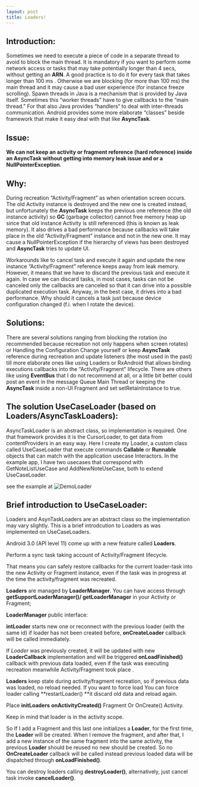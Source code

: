 ```yaml
---
layout: post
title: Loaders!
---
```


## Introduction:

Sometimes we need to execute a piece of code in a separate thread to avoid to block the main thread. It is mandatory if you want to perform some network access or tasks that may take potentially longer than 4 secs, without getting an **ARN**. A good practice is to do it for every task that takes longer than 100 ms . Otherwise we are blocking (for more than 100 ms) the main thread and it may cause a bad user experience (for instance freeze scrolling). Spawn threads in Java is a mechanism that is provided by Java itself. Sometimes this “worker threads” have to give callbacks to the “main thread.” For that also Java provides “handlers“ to deal with inter-threads communication. Android provides some more elaborate “classes” beside framework that make it easy deal with that like **AsyncTask**.


## Issue:

**We can not keep an activity or fragment reference (hard reference) inside an AsyncTask without getting into memory leak issue and or a NullPointerException**.


## Why:

During recreation “Activity/Fragment” as when orientation screen occurs. The old Activity instance is destroyed and the new one is created instead, but unfortunately the **AsyncTask** keeps the previous one reference (the old instance activity) so **GC** (garbage collector) cannot free memory heap up since that old instance Activity is still referenced (this is known as leak memory). It also drives a bad performance because callbacks will take place in the old “Activity/Fragment” instance and not in the new one. It may cause a NullPointerException if the hierarchy of views has been destroyed and **AsyncTask** tries to update UI.

Workarounds like to cancel task and execute it again and update the new instance “Activity/Fragment” reference keeps away from leak memory. However, it means that we have to discard the previous task and execute it again. In case we can discard tasks, in most cases, tasks can not be canceled only the callbacks are canceled so that it can drive into a possible duplicated execution task. Anyway, in the best case, it drives into a bad performance. Why should it cancels a task just because device configuration changed (f.i. when I rotate the device).


## Solutions: 

There are several solutions ranging from blocking the rotation (no recommended because recreation not only happens when screen rotates) or Handling the Configuration Change yourself or keep **AsyncTask** reference during recreation and update listeners (the most used in the past) till more elaborate ones like using Loaders or RxAndroid that allows binding executions callbacks into the “Activity/Fragment” lifecycle. There are others like using **EventBus** that I do not recommend at all, or a little bit better could post an event in the message Queue Main Thread or keeping the **AsyncTask** inside a non-UI Fragment and set setRetainInstance to true.


## The solution UseCaseLoader (based on Loaders/AsyncTaskLoaders):

AsyncTaskLoader is an abstract class, so implementation is required. One that framework provides it is the CursorLoader,  to get data from contentProviders in an easy way. Here I create my Loader, a custom class called UseCaseLoader that execute commands **Callable** or **Runnable** objects that can match with the application usecase Interactors.
In the example app, I have two usecases that correspond with GetNoteListUseCase and AddNewNoteUseCase, both to extend UseCaseLoader.

see the example at ![DemoLoader](https://github.com/xenione/DemoLoader)


## Brief introduction to **UseCaseLoader**:

Loaders and AsynTaskLoaders are an abstract class so the implementation may vary slightly. This is a brief introdcution to Loaders as was implemented on UseCaseLoaders.

Android 3.0 (API level 11) come up with a new feature called **Loaders**.

Perform a sync task taking account of Activity/Fragment lifecycle.

That means you can safely restore callbacks for the current loader-task into the new Activity or Fragment instance, even if the task was in progress at the time the activity/fragment was recreated.

**Loaders** are managed by **LoaderManager**. You can have access through **getSupportLoaderManager()/ getLoaderManager** in your Activity or Fragment;

**LoaderManager** public interface:

**intLoader** starts new one or reconnect with the previous loader (with the same id)
if loader has not been created before,  **onCreateLoader** callback will be called immediately.

If *Loader* was previously created, it will be updated with new **LoaderCallback** implementation and will be triggered **onLoadFinished()** callback with previous data loaded, even if the task was executing recreation meanwhile Activity/Fragment took place .

**Loaders** keep state during activity/fragment recreation, so if previous data was loaded, no reload needed. If you want to force load You can force loader calling **restartLoader() **it discard old data and reload again.

Place **initLoaders** **onActivityCreated()** Fragment Or OnCreate() Activity. 

Keep in mind that loader is in the activity scope.

So If I add a Fragment and this last one initializes a **Loader**, for the first time, the **Loader** will be created. When I remove the fragment, and after that, I add a new instance of the same fragment into the same activity, the previous **Loader** should be reused no new should be created. So no **OnCreateLoader** callback will be called instead previous loaded data will be dispatched through **onLoadFinished()**.

You can destroy loaders calling **destroyLoader()**, alternatively, just cancel task invoke **cancelLoader()**.





